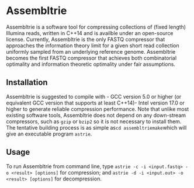 # Assembltrie
Assembltrie is a software tool for compressing collections of (fixed length) Illumina reads, written in C++14 and is availble under an open-source license. Currently, Assembltrie is the only FASTQ compressor that approaches the information theory limit for a given short read collection uniformly sampled from an underlying reference genome. Assembltrie becomes the first FASTQ compressor that achieves both combinatorial optimality and information theoretic optimality under fair assumptions.

## Installation 
Assembltrie is suggested to compile with - GCC version 5.0 or higher (or equivalent GCC version that supports at least C++14)- Intel version 17.0 or higher
to generate reliable compression performance. Note that unlike most existing software tools, Assembltrie does not depend on any down-stream compressors, such as `gzip` or `bzip2` so it is not necessary to install them. The tentative building process is as simple as```cd assembltriemake```which will give an executable program `astrie`.

## Usage
To run Assembltrie from command line, type
```astrie -c -i <input.fastq> -o <result> [options]```
for compression; and
```astrie -d -i <input.out> -o <result> [options]```
for decompression.
 
